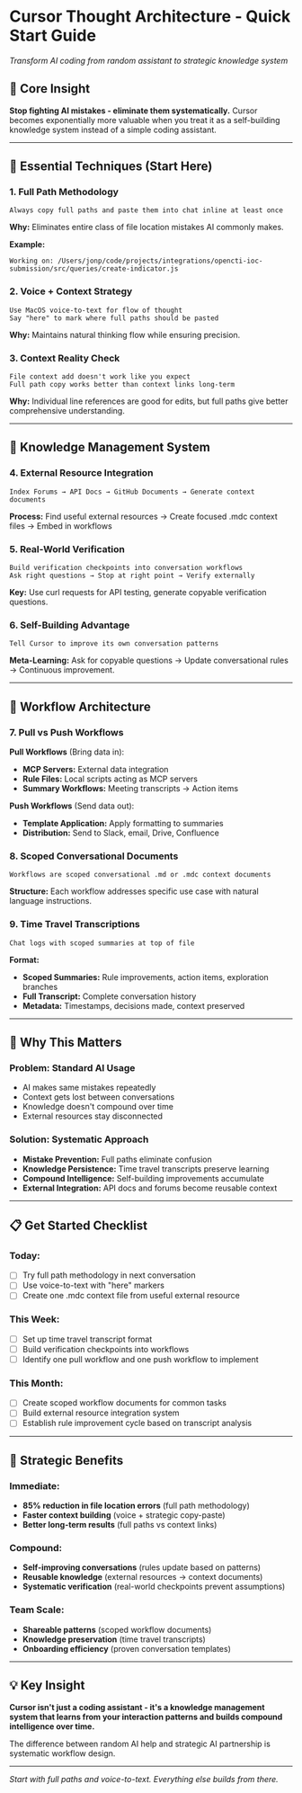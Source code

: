 # Cursor Thought Architecture - Quick Start Guide
*Transform AI coding from random assistant to strategic knowledge system*

## 🎯 Core Insight
**Stop fighting AI mistakes - eliminate them systematically.** Cursor becomes exponentially more valuable when you treat it as a self-building knowledge system instead of a simple coding assistant.

---

## 🚀 Essential Techniques (Start Here)

### 1. **Full Path Methodology**
```
Always copy full paths and paste them into chat inline at least once
```
**Why:** Eliminates entire class of file location mistakes AI commonly makes.

**Example:**
```
Working on: /Users/jonp/code/projects/integrations/opencti-ioc-submission/src/queries/create-indicator.js
```

### 2. **Voice + Context Strategy**
```
Use MacOS voice-to-text for flow of thought
Say "here" to mark where full paths should be pasted
```
**Why:** Maintains natural thinking flow while ensuring precision.

### 3. **Context Reality Check**
```
File context add doesn't work like you expect
Full path copy works better than context links long-term
```
**Why:** Individual line references are good for edits, but full paths give better comprehensive understanding.

---

## 🔧 Knowledge Management System

### 4. **External Resource Integration**
```
Index Forums → API Docs → GitHub Documents → Generate context documents
```
**Process:** Find useful external resources → Create focused .mdc context files → Embed in workflows

### 5. **Real-World Verification**
```
Build verification checkpoints into conversation workflows
Ask right questions → Stop at right point → Verify externally
```
**Key:** Use curl requests for API testing, generate copyable verification questions.

### 6. **Self-Building Advantage**
```
Tell Cursor to improve its own conversation patterns
```
**Meta-Learning:** Ask for copyable questions → Update conversational rules → Continuous improvement.

---

## 🔄 Workflow Architecture

### 7. **Pull vs Push Workflows**

**Pull Workflows** (Bring data in):
- **MCP Servers:** External data integration  
- **Rule Files:** Local scripts acting as MCP servers
- **Summary Workflows:** Meeting transcripts → Action items

**Push Workflows** (Send data out):
- **Template Application:** Apply formatting to summaries
- **Distribution:** Send to Slack, email, Drive, Confluence

### 8. **Scoped Conversational Documents**
```
Workflows are scoped conversational .md or .mdc context documents
```
**Structure:** Each workflow addresses specific use case with natural language instructions.

### 9. **Time Travel Transcriptions**
```
Chat logs with scoped summaries at top of file
```
**Format:**
- **Scoped Summaries:** Rule improvements, action items, exploration branches
- **Full Transcript:** Complete conversation history
- **Metadata:** Timestamps, decisions made, context preserved

---

## 🎯 Why This Matters

### **Problem:** Standard AI Usage
- AI makes same mistakes repeatedly
- Context gets lost between conversations  
- Knowledge doesn't compound over time
- External resources stay disconnected

### **Solution:** Systematic Approach
- **Mistake Prevention:** Full paths eliminate confusion
- **Knowledge Persistence:** Time travel transcripts preserve learning
- **Compound Intelligence:** Self-building improvements accumulate
- **External Integration:** API docs and forums become reusable context

---

## 📋 Get Started Checklist

### **Today:**
- [ ] Try full path methodology in next conversation
- [ ] Use voice-to-text with "here" markers
- [ ] Create one .mdc context file from useful external resource

### **This Week:**
- [ ] Set up time travel transcript format
- [ ] Build verification checkpoints into workflows
- [ ] Identify one pull workflow and one push workflow to implement

### **This Month:**
- [ ] Create scoped workflow documents for common tasks
- [ ] Build external resource integration system
- [ ] Establish rule improvement cycle based on transcript analysis

---

## 🚀 Strategic Benefits

### **Immediate:**
- **85% reduction in file location errors** (full path methodology)
- **Faster context building** (voice + strategic copy-paste)
- **Better long-term results** (full paths vs context links)

### **Compound:**
- **Self-improving conversations** (rules update based on patterns)
- **Reusable knowledge** (external resources → context documents)
- **Systematic verification** (real-world checkpoints prevent assumptions)

### **Team Scale:**
- **Shareable patterns** (scoped workflow documents)
- **Knowledge preservation** (time travel transcripts)
- **Onboarding efficiency** (proven conversation templates)

---

## 💡 Key Insight
**Cursor isn't just a coding assistant - it's a knowledge management system that learns from your interaction patterns and builds compound intelligence over time.**

The difference between random AI help and strategic AI partnership is systematic workflow design.

---

*Start with full paths and voice-to-text. Everything else builds from there.* 